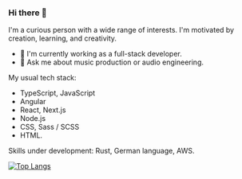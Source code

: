 ### Hi there 👋

I'm a curious person with a wide range of interests. I'm motivated by creation, learning, and creativity.

- 🔭 I'm currently working as a full-stack developer.
- 💬 Ask me about music production or audio engineering.

My usual tech stack:
- TypeScript, JavaScript
- Angular
- React, Next.js
- Node.js
- CSS, Sass / SCSS
- HTML.

Skills under development: Rust, German language, AWS.

[![Top Langs](https://github-readme-stats.vercel.app/api/top-langs/?username=krondorl&layout=compact&hide=html,css,PHP,scss)](https://github.com/anuraghazra/github-readme-stats)
